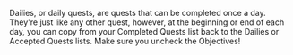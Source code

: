 Dailies, or daily quests, are quests that can be completed once a day. They're just like any other quest, however, at the beginning or end of each day, you can copy from your Completed Quests list back to the Dailies or Accepted Quests lists. Make sure you uncheck the Objectives!

